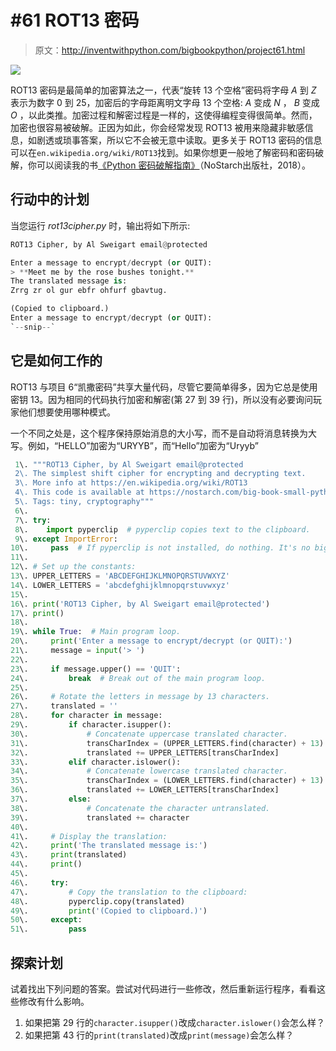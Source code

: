 # #61 ROT13 密码

> 原文：<http://inventwithpython.com/bigbookpython/project61.html>

![](img/9d995d63aaead72cad01120081eb8f75.png)

ROT13 密码是最简单的加密算法之一，代表“旋转 13 个空格”密码将字母 *A* 到 *Z* 表示为数字 0 到 25，加密后的字母距离明文字母 13 个空格: *A* 变成 *N* ， *B* 变成 *O* ，以此类推。加密过程和解密过程是一样的，这使得编程变得很简单。然而，加密也很容易被破解。正因为如此，你会经常发现 ROT13 被用来隐藏非敏感信息，如剧透或琐事答案，所以它不会被无意中读取。更多关于 ROT13 密码的信息可以在`en.wikipedia.org/wiki/ROT13`找到。如果你想更一般地了解密码和密码破解，你可以阅读我的书[《Python 密码破解指南》](https://nostarch.com/crackingcodes/)（NoStarch出版社，2018）。

## 行动中的计划

当您运行 *rot13cipher.py* 时，输出将如下所示:

```py
ROT13 Cipher, by Al Sweigart email@protected

Enter a message to encrypt/decrypt (or QUIT):
> **Meet me by the rose bushes tonight.**
The translated message is:
Zrrg zr ol gur ebfr ohfurf gbavtug.

(Copied to clipboard.)
Enter a message to encrypt/decrypt (or QUIT):
`--snip--`
```

## 它是如何工作的

ROT13 与项目 6“凯撒密码”共享大量代码，尽管它要简单得多，因为它总是使用密钥 13。因为相同的代码执行加密和解密(第 27 到 39 行)，所以没有必要询问玩家他们想要使用哪种模式。

一个不同之处是，这个程序保持原始消息的大小写，而不是自动将消息转换为大写。例如，“HELLO”加密为“URYYB”，而“Hello”加密为“Uryyb”

```py
 1\. """ROT13 Cipher, by Al Sweigart email@protected
 2\. The simplest shift cipher for encrypting and decrypting text.
 3\. More info at https://en.wikipedia.org/wiki/ROT13
 4\. This code is available at https://nostarch.com/big-book-small-python-programming
 5\. Tags: tiny, cryptography"""
 6\. 
 7\. try:
 8\.    import pyperclip  # pyperclip copies text to the clipboard.
 9\. except ImportError:
10\.     pass  # If pyperclip is not installed, do nothing. It's no big deal.
11\. 
12\. # Set up the constants:
13\. UPPER_LETTERS = 'ABCDEFGHIJKLMNOPQRSTUVWXYZ'
14\. LOWER_LETTERS = 'abcdefghijklmnopqrstuvwxyz'
15\. 
16\. print('ROT13 Cipher, by Al Sweigart email@protected')
17\. print()
18\. 
19\. while True:  # Main program loop.
20\.     print('Enter a message to encrypt/decrypt (or QUIT):')
21\.     message = input('> ')
22\. 
23\.     if message.upper() == 'QUIT':
24\.         break  # Break out of the main program loop.
25\. 
26\.     # Rotate the letters in message by 13 characters.
27\.     translated = ''
28\.     for character in message:
29\.         if character.isupper():
30\.             # Concatenate uppercase translated character.
31\.             transCharIndex = (UPPER_LETTERS.find(character) + 13) % 26
32\.             translated += UPPER_LETTERS[transCharIndex]
33\.         elif character.islower():
34\.             # Concatenate lowercase translated character.
35\.             transCharIndex = (LOWER_LETTERS.find(character) + 13) % 26
36\.             translated += LOWER_LETTERS[transCharIndex]
37\.         else:
38\.             # Concatenate the character untranslated.
39\.             translated += character
40\. 
41\.     # Display the translation:
42\.     print('The translated message is:')
43\.     print(translated)
44\.     print()
45\. 
46\.     try:
47\.         # Copy the translation to the clipboard:
48\.         pyperclip.copy(translated)
49\.         print('(Copied to clipboard.)')
50\.     except:
51\.         pass 
```

## 探索计划

试着找出下列问题的答案。尝试对代码进行一些修改，然后重新运行程序，看看这些修改有什么影响。

1.  如果把第 29 行的`character.isupper()`改成`character.islower()`会怎么样？
2.  如果把第 43 行的`print(translated)`改成`print(message)`会怎么样？